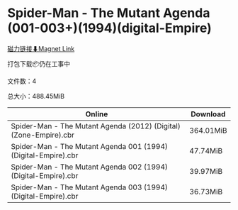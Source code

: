 # Spider-Man - The Mutant Agenda (001-003+)(1994)(digital-Empire)

[磁力链接⬇Magnet Link](magnet:?xt=urn:btih:4ab878c8494abf3e2fa7920ee7aaa1830050da55&dn=Spider-Man%20-%20The%20Mutant%20Agenda%20%28001-003%2B%29%281994%29%28digital-Empire%29)

打包下载📦仍在工事中

文件数：4

总大小：488.45MiB

Online | Download
--- | ---
Spider-Man - The Mutant Agenda (2012) (Digital) (Zone-Empire).cbr | 364.01MiB
Spider-Man - The Mutant Agenda 001 (1994) (Digital-Empire).cbr | 47.74MiB
Spider-Man - The Mutant Agenda 002 (1994) (Digital-Empire).cbr | 39.97MiB
Spider-Man - The Mutant Agenda 003 (1994) (Digital-Empire).cbr | 36.73MiB